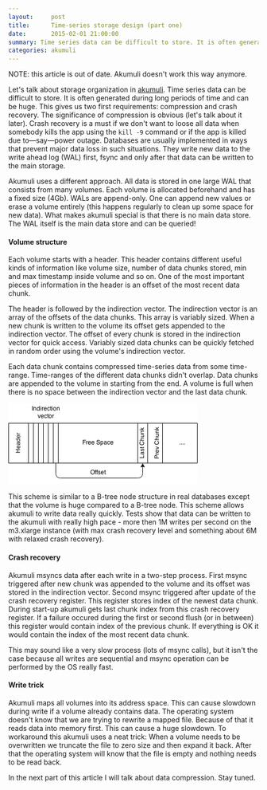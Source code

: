 ```yaml
---
layout:     post
title:      Time-series storage design (part one)
date:       2015-02-01 21:00:00
summary: Time series data can be difficult to store. It is often generated during a long time periods and can be huge. This can gives us two first requirements...
categories: akumuli
---
```


NOTE: this article is out of date. Akumuli doesn't work this way anymore.

Let's talk about storage organization in [akumuli](https://github.com/akumuli/Akumuli).
Time series data can be difficult to store. It is often generated during long periods of time  and can be huge. This gives us two first requirements: compression and crash recovery. The significance of compression is obvious (let's talk about it later). Crash recovery is a must if we don't want to loose all data when somebody kills the app using the `kill -9` command or if the app is killed due to—say—power outage. Databases are usually implemented in ways that prevent major data loss in such situations. They write new data to the write ahead log (WAL) first, fsync and only after that data can be written to the main storage.

Akumuli uses a different approach. All data is stored in one large WAL that consists from many volumes. Each volume is allocated beforehand and has a fixed size (4Gb). WALs are append-only. One can append new values or erase a volume entirely (this happens regularly to clean up some space for new data). What makes akumuli special is that there is no main data store. The WAL itself is the main data store and can be queried!

#### Volume structure
Each volume starts with a header. This header contains different useful kinds of information like volume size, number of data chunks stored, min and max timestamp inside volume and so on. One of the most important pieces of information in the header is an offset of the most recent data chunk.

The header is followed by the indirection vector. The indirection vector is an array of the offsets of the data chunks. This array is variably sized. When a new chunk is written to the volume its offset gets appended to the indirection vector. The offset of every chunk is stored in the indirection vector for quick access. Variably sized data chunks can be quickly fetched in random order using the volume's indirection vector.

Each data chunk contains compressed time-series data from some time-range. Time-ranges of the different data chunks didn't overlap. Data chunks are appended to the volume in starting from the end. A volume is full when there is no space between the indirection vector and the last data chunk.

![Volume diagram](/images/volume.png)

This scheme is similar to a B-tree node structure in real databases except that the volume is huge compared to a B-tree node. This scheme allows akumuli to write data really quickly. Tests show that data can be written to the akumuli with really high pace - more then 1M writes per second on the m3.xlarge instance (with max crash recovery level and something about 6M with relaxed crash recovery).

#### Crash recovery
Akumuli msyncs data after each write in a two-step process. First msync triggered after new chunk was appended to the volume and its offset was stored in the indirection vector. Second msync triggered after update of the crash recovery register. This register stores index of the newest data chunk. During start-up akumuli gets last chunk index from this crash recovery register. If a failure occured during the first or second flush (or in between) this register would contain index of the previous chunk. If everything is OK it would contain the index of the most recent data chunk.

This may sound like a very slow process (lots of msync calls), but it isn't the case because all writes are sequential and msync operation can be performed by the OS really fast.

#### Write trick
Akumuli maps all volumes into its address space. This can cause slowdown during write if a volume already contains data. The operating system doesn't know that we are trying to rewrite a mapped file. Because of that it reads data into memory first. This can cause a huge slowdown. To workaround this akumuli uses a neat trick: When a volume needs to be overwritten we truncate the file to zero size and then expand it back. After that the operating system will know that the file is empty and nothing needs to be read back.

In the next part of this article I will talk about data compression. Stay tuned.
